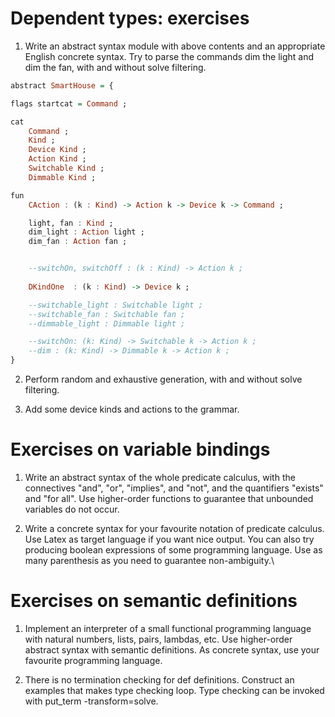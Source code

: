 # Dependent types: exercises
1. Write an abstract syntax module with above contents and an appropriate English concrete syntax. Try to parse the commands dim the light and dim the fan, with and without solve filtering.

```hs
abstract SmartHouse = {

flags startcat = Command ;

cat
    Command ;
    Kind ;
    Device Kind ;
    Action Kind ;
    Switchable Kind ;
    Dimmable Kind ;

fun
    CAction : (k : Kind) -> Action k -> Device k -> Command ;

    light, fan : Kind ;
    dim_light : Action light ;
    dim_fan : Action fan ;


    --switchOn, switchOff : (k : Kind) -> Action k ;
    
    DKindOne  : (k : Kind) -> Device k ;

    --switchable_light : Switchable light ;
    --switchable_fan : Switchable fan ;
    --dimmable_light : Dimmable light ;

    --switchOn: (k: Kind) -> Switchable k -> Action k ;
    --dim : (k: Kind) -> Dimmable k -> Action k ;
}
```

2. Perform random and exhaustive generation, with and without solve filtering.

3. Add some device kinds and actions to the grammar.

# Exercises on variable bindings
1. Write an abstract syntax of the whole predicate calculus, with the connectives "and", "or", "implies", and "not", and the quantifiers "exists" and "for all". Use higher-order functions to guarantee that unbounded variables do not occur.

2. Write a concrete syntax for your favourite notation of predicate calculus. Use Latex as target language if you want nice output. You can also try producing boolean expressions of some programming language. Use as many parenthesis as you need to guarantee non-ambiguity.\

# Exercises on semantic definitions
1. Implement an interpreter of a small functional programming language with natural numbers, lists, pairs, lambdas, etc. Use higher-order abstract syntax with semantic definitions. As concrete syntax, use your favourite programming language.

2. There is no termination checking for def definitions. Construct an examples that makes type checking loop. Type checking can be invoked with put_term -transform=solve.